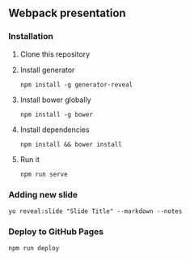 ## Webpack presentation

### Installation
1. Clone this repository
2. Install generator

    `npm install -g generator-reveal`
3. Install bower globally
    
    `npm install -g bower`
4. Install dependencies

    `npm install && bower install`
5. Run it

    `npm run serve`
    
### Adding new slide

`yo reveal:slide "Slide Title" --markdown --notes`

### Deploy to GitHub Pages

`npm run deploy`
